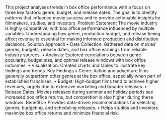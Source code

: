 This project analyses trends in box office performance with a focus on three key factors: genre, budget, and release dates. The goal is to identify patterns that influence movie success and to provide actionable insights for filmmakers, studios, and investors.
Problem Statement
The movie industry is highly competitive, with box office performance influenced by multiple variables. Understanding how genre, production budget, and release timing affect revenue is essential for making informed production and distribution decisions.
Solution Approach
•	Data Collection: Gathered data on movies’ genres, budgets, release dates, and box office earnings from reliable industry sources.
•	Analysis: Explored correlations between genre popularity, budget size, and optimal release windows with box office outcomes.
•	Visualization: Created charts and tables to illustrate key findings and trends.
Key Findings
•	Genre: Action and adventure films generally outperform other genres at the box office, especially when part of established franchises.
•	Budget: High-budget films tend to achieve higher revenues, largely due to extensive marketing and broader releases.
•	Release Dates: Movies released during summer and holiday periods see increased box office returns, but competition is also higher during these windows.
Benefits
•	Provides data-driven recommendations for selecting genres, budgeting, and scheduling releases.
•	Helps studios and investors maximize box office returns and minimize financial risk.
